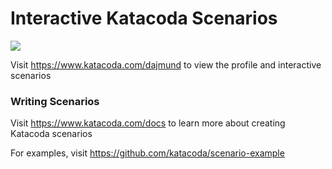 # Interactive Katacoda Scenarios

[![](http://shields.katacoda.com/katacoda/dajmund/count.svg)](https://www.katacoda.com/dajmund "Get your profile on Katacoda.com")

Visit https://www.katacoda.com/dajmund to view the profile and interactive scenarios

### Writing Scenarios
Visit https://www.katacoda.com/docs to learn more about creating Katacoda scenarios

For examples, visit https://github.com/katacoda/scenario-example
